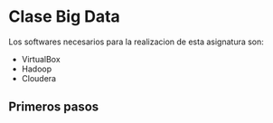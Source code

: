 # Clase Big Data

Los softwares necesarios para la realizacion de esta asignatura son:

* VirtualBox
* Hadoop
* Cloudera

## Primeros pasos

